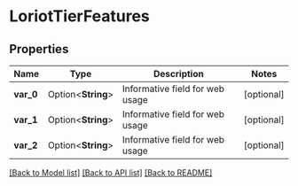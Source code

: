 # LoriotTierFeatures

## Properties

Name | Type | Description | Notes
------------ | ------------- | ------------- | -------------
**var_0** | Option<**String**> | Informative field for web usage | [optional]
**var_1** | Option<**String**> | Informative field for web usage | [optional]
**var_2** | Option<**String**> | Informative field for web usage | [optional]

[[Back to Model list]](../README.md#documentation-for-models) [[Back to API list]](../README.md#documentation-for-api-endpoints) [[Back to README]](../README.md)


